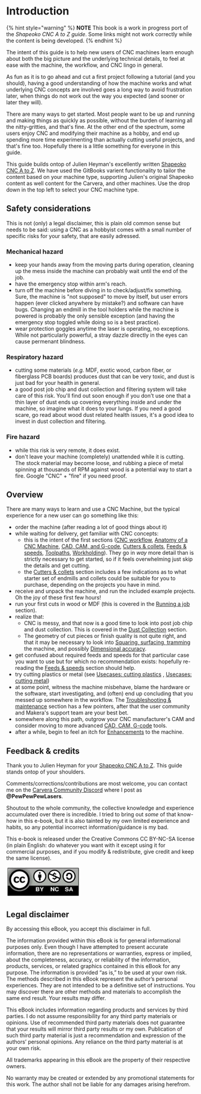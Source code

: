 # Introduction

{% hint style="warning" %}
**NOTE** This book is a work in progress port of the _Shapeoko CNC A to Z guide_. Some links might not work correctly while the content is being developed.
{% endhint %}

The intent of this guide is to help new users of CNC machines learn enough about both the big picture and the underlying technical details, to feel at ease with the machine, the workflow, and CNC lingo in general.

As fun as it is to go ahead and cut a first project following a tutorial (and you should), having a good understanding of how the machine works and what underlying CNC concepts are involved goes a long way to avoid frustration later, when things do not work out the way you expected (and sooner or later they will).

There are many ways to get started. Most people want to be up and running and making things as quickly as possible, without the burden of learning all the nitty-gritties, and that's fine. At the other end of the spectrum, some users enjoy CNC and modifying their machine as a hobby, and end up spending more time experimenting than actually cutting useful projects, and that's fine too. Hopefully there is a little something for everyone in this guide.

This guide builds ontop of Julien Heyman's excellently written [Shapeoko CNC A to Z](https://shapeokoenthusiasts.gitbook.io). We have used the GitBooks varient functionality to tailor the content based on your machine type, supporting Julien's original Shapeoko content as well content for the Carvera, and other machines. Use the drop down in the top left to select your CNC machine type.

## Safety considerations

This is not (only) a legal disclaimer, this is plain old common sense but needs to be said: using a CNC as a hobbyist comes with a small number of specific risks for your safety, that are easily adressed.

### Mechanical hazard

* keep your hands away from the moving parts during operation, cleaning up the mess inside the machine can probably wait until the end of the job.
* have the emergency stop within arm's reach.
* turn off the machine before diving in to check/adjust/fix something. Sure, the machine is "not supposed" to move by itself, but user errors happen (ever clicked anywhere by mistake?) and software can have bugs. Changing an endmill in the tool holders while the machine is powered is probably the only sensible exception (and having the emergency stop toggled while doing so is a best practice).
* wear protection goggles anytime the laser is operating, no exceptions. While not particularly powerful, a stray dazzle directly in the eyes can cause permenant blindness.

### Respiratory hazard

* cutting some materials (_e.g._ MDF, exotic wood, carbon fiber, or fiberglass PCB boards) produces dust that can be very toxic, and dust is just bad for your health in general.
* a good post job chip and dust collection and filtering system will take care of this risk. You'll find out soon enough if you don't use one that a thin layer of dust ends up covering everything inside and under the machine, so imagine what it does to your lungs. If you need a good scare, go read about wood dust related health issues, it's a good idea to invest in dust collection and filtering.

### **Fire hazard**

* while this risk is very remote, it does exist.
* don't leave your machine (completely) unattended while it is cutting. The stock material may become loose, and rubbing a piece of metal spinning at thousands of RPM against wood is a potential way to start a fire. Google "CNC" + "fire" if you need proof.

## **Overview**

There are many ways to learn and use a CNC Machine, but the typical experience for a new user can go something like this:

* order the machine (after reading a lot of good things about it)
* while waiting for delivery, get familiar with CNC concepts:
  * this is the intent of the first sections ([CNC workflow](workflow.md), [Anatomy of a CNC Machine](anatomy-of-a-shapeoko.md), [CAD, CAM, and G-code](cad-cam-tools.md), [Cutters & collets](cutters.md), [Feeds & speeds](feeds-and-speeds-basics.md), [Toolpaths](toolpath-basics.md), [Workholding](workholding.md)). They go in _way_ more detail than is strictly necessary to get started, so if it feels overwhelming just skip the details and get cutting.
  * the [Cutters & collets](cutters.md) section includes a few indications as to what starter set of endmills and collets could be suitable for you to purchase, depending on the projects you have in mind.
* receive and unpack the machine, and run the included example projects. Oh the joy of these first few hours!
* run your first cuts in wood or MDF (this is covered in the [Running a job](first-cuts.md) section).
* realize that:
  * CNC is messy, and that now is a good time to look into post job chip and dust collection. This is covered in the [Dust Collection](dust-collection.md) section.
  * The geometry of cut pieces or finish quality is not quite right, and that it may be necessary to look into [Squaring, surfacing, tramming](squaring.md) the machine, and possibly [Dimensional accuracy](x-y-z-calibration.md).
* get confused about required feeds and speeds for that particular case you want to use but for which no recommendation exists: hopefully re-reading the [Feeds & speeds](feeds-and-speeds-basics.md) section should help.
* try cutting plastics or metal (see [Usecases: cutting plastics](cutting-plastics.md) , [Usecases: cutting metal](cutting-metal.md))
* at some point, witness the machine misbehave, blame the hardware or the software, start investigating, and (often) end up concluding that you messed up somewhere in the workflow. The [Troubleshooting & maintenance](maintenance.md) section has a few pointers, after that the user community and Makera's support team are your best bet.
* somewhere along this path, outgrow your CNC manufacturer's CAM and consider moving to more advanced [CAD, CAM, G-code](cad-cam-tools.md) tools.
* after a while, begin to feel an itch for [Enhancements](enhancements.md) to the machine.

## **Feedback & credits**

Thank you to Julien Heyman for your [Shapeoko CNC A to Z](https://shapeokoenthusiasts.gitbook.io). This guide stands ontop of your shoulders.

Comments/corrections/contributions are most welcome, you can contact me on the [Carvera Community Discord](https://discord.gg/NQ5r9jGNXV) where I post as **@PewPewPewLasers**.

Shoutout to the whole community, the collective knowledge and experience accumulated over there is incredible. I tried to bring out _some_ of that know-how in this e-book, but it is also tainted by my own limited experience and habits, so any potential incorrect information/guidance is my bad.

This e-book is released under the Creative Commons CC BY-NC-SA license (in plain English: do whatever you want with it except using it for commercial purposes, and if you modify & redistribute, give credit and keep the same license).

![](../shapeoko/.gitbook/assets/cc-by-nc-sa.png)

## Legal disclaimer

By accessing this eBook, you accept this disclaimer in full.

The information provided within this eBook is for general informational purposes only. Even though I have attempted to present accurate information, there are no representations or warranties, express or implied, about the completeness, accuracy, or reliability of the information, products, services, or related graphics contained in this eBook for any purpose. The information is provided “as is,” to be used at your own risk.\
The methods described in this eBook represent the author’s personal experiences. They are not intended to be a definitive set of instructions. You may discover there are other methods and materials to accomplish the same end result. Your results may differ.

This eBook includes information regarding products and services by third parties. I do not assume responsibility for any third party materials or opinions. Use of recommended third party materials does not guarantee that your results will mirror third party results or my own. Publication of such third party material is just a recommendation and expression of the authors’ personal opinions. Any reliance on the third party material is at your own risk.

All trademarks appearing in this eBook are the property of their respective owners.

No warranty may be created or extended by any promotional statements for this work. The author shall not be liable for any damages arising herefrom.
